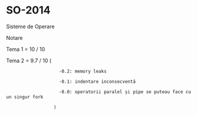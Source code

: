 SO-2014
=======

Sisteme de Operare 

Notare

  Tema 1 = 10 / 10

  Tema 2 = 9.7 / 10 ( 
  
                        -0.2: memory leaks
  
                        -0.1: indentare inconsecventă
                        
                        -0.0: operatorii paralel și pipe se puteau face cu un singur fork
                        
                      )
